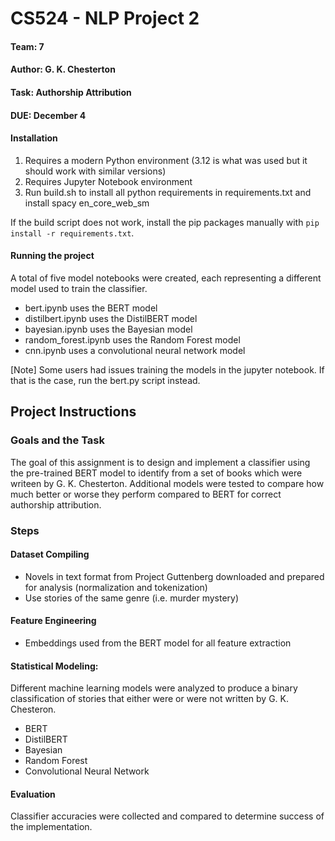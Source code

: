 # CS524 - NLP Project 2

#### Team: 7 

#### Author: G. K. Chesterton 

#### Task: Authorship Attribution

#### DUE: December 4

#### Installation

1. Requires a modern Python environment (3.12 is what was used but it should work with similar versions)
2. Requires Jupyter Notebook environment
3. Run build.sh to install all python requirements in requirements.txt and install spacy en_core_web_sm 

If the build script does not work, install the pip packages manually with `pip install -r requirements.txt`.

#### Running the project

A total of five model notebooks were created, each representing a different model used to train the classifier.
* bert.ipynb uses the BERT model
* distilbert.ipynb uses the DistilBERT model
* bayesian.ipynb uses the Bayesian model
* random_forest.ipynb uses the Random Forest model
* cnn.ipynb uses a convolutional neural network model

[Note] Some users had issues training the models in the jupyter notebook. If that is the case, run the bert.py script instead.

## Project Instructions

### Goals and the Task

The goal of this assignment is to design and implement a classifier using the pre-trained BERT model to identify from a set of books which were writeen by G. K. Chesterton. Additional models were tested to compare how much better or worse they perform compared to BERT for correct authorship attribution. 

### Steps

#### Dataset Compiling

* Novels in text format from Project Guttenberg downloaded and prepared for analysis (normalization and tokenization)
* Use stories of the same genre (i.e. murder mystery)

#### Feature Engineering

* Embeddings used from the BERT model for all feature extraction

#### Statistical Modeling:

Different machine learning models were analyzed to produce a binary classification of stories that either were or were not written by G. K. Chesteron.
* BERT
* DistilBERT
* Bayesian
* Random Forest
* Convolutional Neural Network

#### Evaluation

Classifier accuracies were collected and compared to determine success of the implementation.
